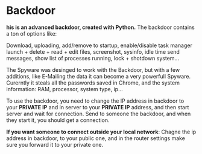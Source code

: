 # Backdoor
**his is an advanced backdoor, created with Python.**
The backdoor contains a ton of options like:

Download, uploading, add/remove to startup, enable/disable task manager
launch + delete + read + edit files, screenshot, sysinfo, idle time
send messages, show list of processes running, lock + shotdown system...

The Spyware was desinged to work with the Backdoor, but with a few additions, like E-Mailing the data it can become a very powerfull Spyware.
Curerntly it steals all the passwords saved in Chrome, and the system information: RAM, processor, system type, ip...

To use the backdoor, you need to change the IP address in backdoor to your **PRIVATE IP** and in server to your **PRIVATE IP** address, and then start server and wait for connection.
Send to someone the backdoor, and when they start it, you should get a connection.

**If you want someone to connect outside your local network**:
Chagne the ip address in backdoor, to your public one, and in the router settings make sure you forward it to your private one.
